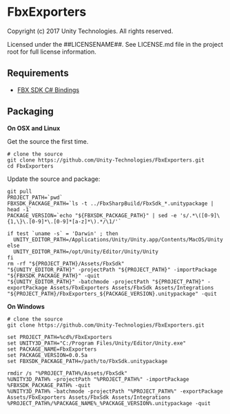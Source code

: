 # FbxExporters

Copyright (c) 2017 Unity Technologies. All rights reserved.

Licensed under the ##LICENSENAME##.
See LICENSE.md file in the project root for full license information.

Requirements
------------

* [FBX SDK C# Bindings](https://github.com/Unity-Technologies/FbxSharp)

Packaging
---------

**On OSX and Linux**

Get the source the first time.
```
# clone the source
git clone https://github.com/Unity-Technologies/FbxExporters.git
cd FbxExporters
```

Update the source and package:
```
git pull
PROJECT_PATH=`pwd`
FBXSDK_PACKAGE_PATH=`ls -t ../FbxSharpBuild/FbxSdk_*.unitypackage | head -1`
PACKAGE_VERSION=`echo "${FBXSDK_PACKAGE_PATH}" | sed -e 's/.*\([0-9]\{1,\}\.[0-9]*\.[0-9]*[a-z]*\).*/\1/'`

if test `uname -s` = 'Darwin' ; then
  UNITY_EDITOR_PATH=/Applications/Unity/Unity.app/Contents/MacOS/Unity
else
  UNITY_EDITOR_PATH=/opt/Unity/Editor/Unity/Unity
fi
rm -rf "${PROJECT_PATH}/Assets/FbxSdk"
"${UNITY_EDITOR_PATH}" -projectPath "${PROJECT_PATH}" -importPackage "${FBXSDK_PACKAGE_PATH}" -quit
"${UNITY_EDITOR_PATH}" -batchmode -projectPath "${PROJECT_PATH}" -exportPackage Assets/FbxExporters Assets/FbxSdk Assets/Integrations "${PROJECT_PATH}/FbxExporters_${PACKAGE_VERSION}.unitypackage" -quit
```

**On Windows**

```
# clone the source
git clone https://github.com/Unity-Technologies/FbxExporters.git

set PROJECT_PATH=%cd%/FbxExporters
set UNITY3D_PATH="C:/Program Files/Unity/Editor/Unity.exe"
set PACKAGE_NAME=FbxExporters
set PACKAGE_VERSION=0.0.5a
set FBXSDK_PACKAGE_PATH=/path/to/FbxSdk.unitypackage

rmdir /s "%PROJECT_PATH%/Assets/FbxSdk"
%UNITY3D_PATH% -projectPath "%PROJECT_PATH%" -importPackage %FBXSDK_PACKAGE_PATH% -quit
%UNITY3D_PATH% -batchmode -projectPath "%PROJECT_PATH%" -exportPackage Assets/FbxExporters Assets/FbxSdk Assets/Integrations %PROJECT_PATH%/%PACKAGE_NAME%_%PACKAGE_VERSION%.unitypackage -quit
```

